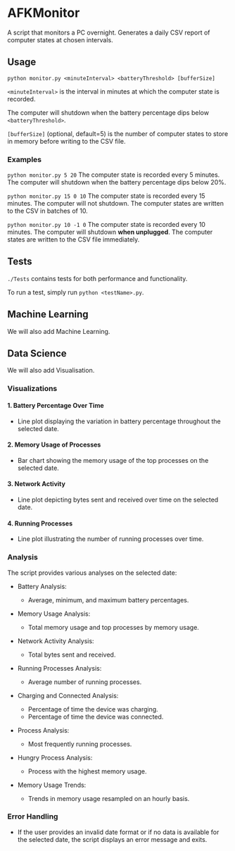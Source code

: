 # AFKMonitor
A script that monitors a PC overnight. Generates a daily CSV report of computer states at chosen intervals.

## Usage
`python monitor.py <minuteInterval> <batteryThreshold> [bufferSize]`

`<minuteInterval>` is the interval in minutes at which the computer state is recorded.

The computer will shutdown when the battery percentage dips below `<batteryThreshold>`.

`[bufferSize]` (optional, default=5) is the number of computer states to store in memory before writing to the CSV file.

### Examples
`python monitor.py 5 20`
The computer state is recorded every 5 minutes. The computer will shutdown when the battery percentage dips below 20%.

`python monitor.py 15 0 10`
The computer state is recorded every 15 minutes. The computer will not shutdown. The computer states are written to the CSV in batches of 10.

`python monitor.py 10 -1 0`
The computer state is recorded every 10 minutes. The computer will shutdown **when unplugged**. The computer states are written to the CSV file immediately.

## Tests
`./Tests` contains tests for both performance and functionality.

To run a test, simply run `python <testName>.py`.

## Machine Learning
We will also add Machine Learning.

## Data Science
We will also add Visualisation.

### Visualizations
#### 1. Battery Percentage Over Time
   - Line plot displaying the variation in battery percentage throughout the selected date.

#### 2. Memory Usage of Processes
   - Bar chart showing the memory usage of the top processes on the selected date.

#### 3. Network Activity
   - Line plot depicting bytes sent and received over time on the selected date.

#### 4. Running Processes
   - Line plot illustrating the number of running processes over time.

### Analysis
The script provides various analyses on the selected date:
- Battery Analysis:
  - Average, minimum, and maximum battery percentages.

- Memory Usage Analysis:
  - Total memory usage and top processes by memory usage.

- Network Activity Analysis:
  - Total bytes sent and received.

- Running Processes Analysis:
  - Average number of running processes.

- Charging and Connected Analysis:
  - Percentage of time the device was charging.
  - Percentage of time the device was connected.

- Process Analysis:
  - Most frequently running processes.

- Hungry Process Analysis:
  - Process with the highest memory usage.

- Memory Usage Trends:
  - Trends in memory usage resampled on an hourly basis.

### Error Handling
- If the user provides an invalid date format or if no data is available for the selected date, the script displays an error message and exits.
